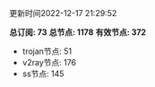 更新时间2022-12-17 21:29:52

**总订阅: 73**
**总节点: 1178**
**有效节点: 372**
- trojan节点: 51
- v2ray节点: 176
- ss节点: 145
